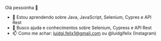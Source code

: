 Olá pessoinha 👋

- 🌱 Estou aprendendo sobre Java, JavaScript, Selenium, Cypres e API Rest
- 🤔 Busco ajuda e conhecimentos sobre Selenium, Cypress e API Rest
- 📫 Como me achar: luidgi.felix1@gmail.com ou @luidgifelix (Instagram)
